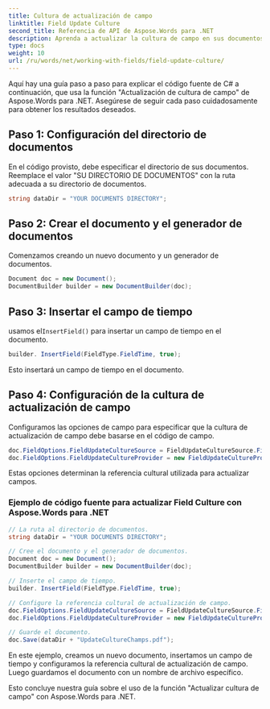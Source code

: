 ```yaml
---
title: Cultura de actualización de campo
linktitle: Field Update Culture
second_title: Referencia de API de Aspose.Words para .NET
description: Aprenda a actualizar la cultura de campo en sus documentos de Word con Aspose.Words para .NET.
type: docs
weight: 10
url: /ru/words/net/working-with-fields/field-update-culture/
---
```


Aquí hay una guía paso a paso para explicar el código fuente de C# a continuación, que usa la función "Actualización de cultura de campo" de Aspose.Words para .NET. Asegúrese de seguir cada paso cuidadosamente para obtener los resultados deseados.

## Paso 1: Configuración del directorio de documentos

En el código provisto, debe especificar el directorio de sus documentos. Reemplace el valor "SU DIRECTORIO DE DOCUMENTOS" con la ruta adecuada a su directorio de documentos.

```csharp
string dataDir = "YOUR DOCUMENTS DIRECTORY";
```

## Paso 2: Crear el documento y el generador de documentos

Comenzamos creando un nuevo documento y un generador de documentos.

```csharp
Document doc = new Document();
DocumentBuilder builder = new DocumentBuilder(doc);
```

## Paso 3: Insertar el campo de tiempo

 usamos el`InsertField()` para insertar un campo de tiempo en el documento.

```csharp
builder. InsertField(FieldType.FieldTime, true);
```

Esto insertará un campo de tiempo en el documento.

## Paso 4: Configuración de la cultura de actualización de campo

Configuramos las opciones de campo para especificar que la cultura de actualización de campo debe basarse en el código de campo.

```csharp
doc.FieldOptions.FieldUpdateCultureSource = FieldUpdateCultureSource.FieldCode;
doc.FieldOptions.FieldUpdateCultureProvider = new FieldUpdateCultureProvider();
```

Estas opciones determinan la referencia cultural utilizada para actualizar campos.

### Ejemplo de código fuente para actualizar Field Culture con Aspose.Words para .NET

```csharp
// La ruta al directorio de documentos.
string dataDir = "YOUR DOCUMENTS DIRECTORY";

// Cree el documento y el generador de documentos.
Document doc = new Document();
DocumentBuilder builder = new DocumentBuilder(doc);

// Inserte el campo de tiempo.
builder. InsertField(FieldType.FieldTime, true);

// Configure la referencia cultural de actualización de campo.
doc.FieldOptions.FieldUpdateCultureSource = FieldUpdateCultureSource.FieldCode;
doc.FieldOptions.FieldUpdateCultureProvider = new FieldUpdateCultureProvider();

// Guarde el documento.
doc.Save(dataDir + "UpdateCultureChamps.pdf");
```

En este ejemplo, creamos un nuevo documento, insertamos un campo de tiempo y configuramos la referencia cultural de actualización de campo. Luego guardamos el documento con un nombre de archivo específico.

Esto concluye nuestra guía sobre el uso de la función "Actualizar cultura de campo" con Aspose.Words para .NET.